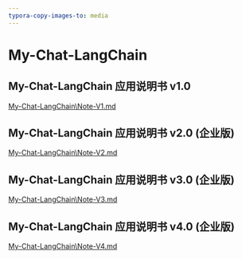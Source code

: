 ```yaml
---
typora-copy-images-to: media
---
```



# My-Chat-LangChain



## My-Chat-LangChain 应用说明书 v1.0

[My-Chat-LangChain\Note-V1.md](Note-V1.md)



## My-Chat-LangChain 应用说明书 v2.0 (企业版)

[My-Chat-LangChain\Note-V2.md](Note-V2.md)


## My-Chat-LangChain 应用说明书 v3.0 (企业版)



[My-Chat-LangChain\Note-V3.md](Note-V3.md)




## My-Chat-LangChain 应用说明书 v4.0 (企业版)



[My-Chat-LangChain\Note-V4.md](Note-V4.md)



